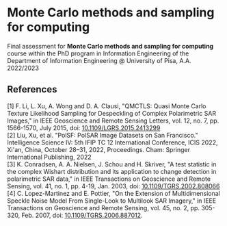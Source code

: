 # Monte Carlo methods and sampling for computing
Final assessment for **Monte Carlo methods and sampling for computing** course within the PhD program in Information Engineering of the Department of Information Engineering @ University of Pisa, A.A. 2022/2023

## References
[1] F. Li, L. Xu, A. Wong and D. A. Clausi, "QMCTLS: Quasi Monte Carlo Texture Likelihood Sampling for Despeckling of Complex Polarimetric SAR Images," in IEEE Geoscience and Remote Sensing Letters, vol. 12, no. 7, pp. 1566-1570, July 2015, doi: [10.1109/LGRS.2015.2413299](https://ieeexplore.ieee.org/document/7078943) \
[2] Liu, Xu, et al. "PolSF: PolSAR Image Datasets on San Francisco." Intelligence Science IV: 5th IFIP TC 12 International Conference, ICIS 2022, Xi'an, China, October 28–31, 2022, Proceedings. Cham: Springer International Publishing, 2022 \
[3] K. Conradsen, A. A. Nielsen, J. Schou and H. Skriver, "A test statistic in the complex Wishart distribution and its application to change detection in polarimetric SAR data," in IEEE Transactions on Geoscience and Remote Sensing, vol. 41, no. 1, pp. 4-19, Jan. 2003, doi: [10.1109/TGRS.2002.808066](https://ieeexplore.ieee.org/document/1183688) \
[4] C. Lopez-Martinez and E. Pottier, "On the Extension of Multidimensional Speckle Noise Model From Single-Look to Multilook SAR Imagery," in IEEE Transactions on Geoscience and Remote Sensing, vol. 45, no. 2, pp. 305-320, Feb. 2007, doi: [10.1109/TGRS.2006.887012](https://ieeexplore.ieee.org/document/4069111).
